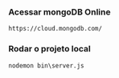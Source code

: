 ### Acessar mongoDB Online
````
https://cloud.mongodb.com/
````

### Rodar o projeto local
```
nodemon bin\server.js
```